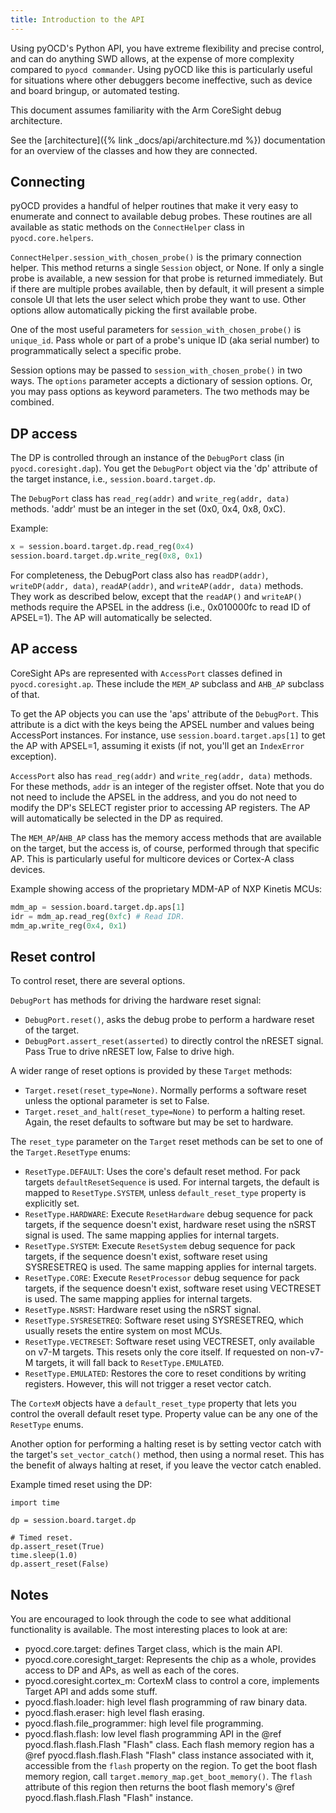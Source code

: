 ```yaml
---
title: Introduction to the API
---
```


Using pyOCD's Python API, you have extreme flexibility and precise control, and can do anything
SWD allows, at the expense of more complexity compared to `pyocd commander`. Using pyOCD like this is
particularly useful for situations where other debuggers become ineffective, such as device and
board bringup, or automated testing.

This document assumes familiarity with the Arm CoreSight debug architecture.

See the [architecture]({% link _docs/api/architecture.md %}) documentation for an overview of the classes and how
they are connected.

## Connecting

pyOCD provides a handful of helper routines that make it very easy to enumerate and connect to
available debug probes. These routines are all available as static methods on the `ConnectHelper`
class in `pyocd.core.helpers`.

`ConnectHelper.session_with_chosen_probe()` is the primary connection helper. This method returns
a single `Session` object, or None. If only a single probe is available, a new session for that
probe is returned immediately. But if there are multiple probes available, then by default, it will
present a simple console UI that lets the user select which probe they want to use. Other options
allow automatically picking the first available probe.

One of the most useful parameters for `session_with_chosen_probe()` is `unique_id`. Pass whole or
part of a probe's unique ID (aka serial number) to programmatically select a specific probe.

Session options may be passed to `session_with_chosen_probe()` in two ways. The `options`
parameter accepts a dictionary of session options. Or, you may pass options as keyword parameters.
The two methods may be combined.


## DP access

The DP is controlled through an instance of the `DebugPort` class (in `pyocd.coresight.dap`). You
get the `DebugPort` object via the 'dp' attribute of the target instance, i.e., `session.board.target.dp`.

The `DebugPort` class has `read_reg(addr)` and `write_reg(addr, data)` methods. 'addr' must be an
integer in the set (0x0, 0x4, 0x8, 0xC).

Example:
```py
x = session.board.target.dp.read_reg(0x4)
session.board.target.dp.write_reg(0x8, 0x1)
```

For completeness, the DebugPort class also has `readDP(addr)`, `writeDP(addr, data)`, `readAP(addr)`, and
`writeAP(addr, data)` methods. They work as described below, except that the `readAP()` and `writeAP()` methods
require the APSEL in the address (i.e., 0x010000fc to read ID of APSEL=1). The AP will automatically be
selected.


## AP access

CoreSight APs are represented with `AccessPort` classes defined in `pyocd.coresight.ap`. These include
the `MEM_AP` subclass and `AHB_AP` subclass of that.

To get the AP objects you can use the 'aps' attribute of the `DebugPort`. This attribute is a dict
with the keys being the APSEL number and values being AccessPort instances. For instance, use
`session.board.target.aps[1]` to get the AP with APSEL=1, assuming it exists (if not, you'll get an
`IndexError` exception).

`AccessPort` also has `read_reg(addr)` and `write_reg(addr, data)` methods. For these methods, `addr` is
an integer of the register offset. Note that you do not need to include the APSEL in the address, and
you do not need to modify the DP's SELECT register prior to accessing AP registers. The AP will
automatically be selected in the DP as required.

The `MEM_AP`/`AHB_AP` class has the memory access methods that are available on
the target, but the access is, of course, performed through that specific AP. This is particularly
useful for multicore devices or Cortex-A class devices.

Example showing access of the proprietary MDM-AP of NXP Kinetis MCUs:
```py
mdm_ap = session.board.target.dp.aps[1]
idr = mdm_ap.read_reg(0xfc) # Read IDR.
mdm_ap.write_reg(0x4, 0x1)
```


## Reset control

To control reset, there are several options.

`DebugPort` has methods for driving the hardware reset signal:
- `DebugPort.reset()`, asks the debug probe to perform a hardware reset of the target.
- `DebugPort.assert_reset(asserted)` to directly control the nRESET signal. Pass True to drive
  nRESET low, False to drive high.

A wider range of reset options is provided by these `Target` methods:
- `Target.reset(reset_type=None)`. Normally performs a software reset unless the optional parameter
  is set to False.
- `Target.reset_and_halt(reset_type=None)` to perform a halting reset. Again, the reset defaults
  to software but may be set to hardware.

The `reset_type` parameter on the `Target` reset methods can be set to one of the `Target.ResetType`
enums:
- `ResetType.DEFAULT`: Uses the core's default reset method. For pack targets `defaultResetSequence` is used.
For internal targets, the default is mapped to `ResetType.SYSTEM`, unless `default_reset_type`
property is explicitly set.
- `ResetType.HARDWARE`: Execute `ResetHardware` debug sequence for pack targets, if the sequence doesn't exist,
hardware reset using the nSRST signal is used. The same mapping applies for internal targets.
- `ResetType.SYSTEM`: Execute `ResetSystem` debug sequence for pack targets, if the sequence doesn't exist,
software reset using SYSRESETREQ is used. The same mapping applies for internal targets.
- `ResetType.CORE`: Execute `ResetProcessor` debug sequence for pack targets, if the sequence doesn't exist,
software reset using VECTRESET is used. The same mapping applies for internal targets.
- `ResetType.NSRST`: Hardware reset using the nSRST signal.
- `ResetType.SYSRESETREQ`: Software reset using SYSRESETREQ, which usually resets the entire system
on most MCUs.
- `ResetType.VECTRESET`: Software reset using VECTRESET, only available on v7-M targets. This
resets only the core itself. If requested on non-v7-M targets, it will fall back to `ResetType.EMULATED`.
- `ResetType.EMULATED`: Restores the core to reset conditions by writing registers. However, this
will not trigger a reset vector catch.

The `CortexM` objects have a `default_reset_type` property that lets you control the overall default reset type.
Property value can be any one of the `ResetType` enums.

Another option for performing a halting reset is by setting vector catch with the target's `set_vector_catch()`
method, then using a normal reset. This has the benefit of always halting at reset, if you leave the
vector catch enabled.

Example timed reset using the DP:
```
import time

dp = session.board.target.dp

# Timed reset.
dp.assert_reset(True)
time.sleep(1.0)
dp.assert_reset(False)
```


## Notes

You are encouraged to look through the code to see what additional functionality is available. The
most interesting places to look at are:

- pyocd.core.target: defines Target class, which is the main API.
- pyocd.core.coresight_target: Represents the chip as a whole,
    provides access to DP and APs, as well as each of the cores.
- pyocd.coresight.cortex_m: CortexM class to control a core,
    implements Target API and adds some stuff.
- pyocd.flash.loader: high level flash programming of raw binary data.
- pyocd.flash.eraser: high level flash erasing.
- pyocd.flash.file_programmer: high level file programming.
- pyocd.flash.flash: low level flash programming API in the @ref pyocd.flash.flash.Flash "Flash"
    class. Each flash memory region has a @ref pyocd.flash.flash.Flash "Flash" class instance
    associated with it, accessible from the `flash` property on the region. To get the boot flash
    memory region, call `target.memory_map.get_boot_memory()`. The `flash` attribute of this region
    then returns the boot flash memory's @ref pyocd.flash.flash.Flash "Flash" instance.
